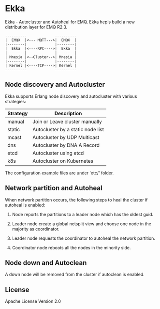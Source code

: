 
# Ekka

Ekka - Autocluster and Autoheal for EMQ. Ekka hepls build a new distribution layer for EMQ R2.3.

```
----------             ----------
|  EMQX  |<--- MQTT--->|  EMQX  |
|--------|             |--------|
|  Ekka  |<----RPC---->|  Ekka  |
|--------|             |--------|
| Mnesia |<--Cluster-->| Mnesia |
|--------|             |--------|
| Kernel |<----TCP---->| Kernel |
----------             ----------
```

## Node discovery and Autocluster

Ekka supports Erlang node discovery and autocluster with various strategies:

Strategy   | Description
-----------|--------------------------------------
manual     | Join or Leave cluster manually
static     | Autocluster by a static node list
mcast      | Autocluster by UDP Multicast
dns        | Autocluster by DNA A Record
etcd       | Autocluster using etcd
k8s        | Autocluster on Kubernetes

The configuration example files are under 'etc/' folder.

## Network partition and Autoheal

When network partition occurs, the following steps to heal the cluster if autoheal is enabled:

1. Node reports the partitions to a leader node which has the oldest guid.

2. Leader node create a global netsplit view and choose one node in the majority as coordinator.

3. Leader node requests the coordinator to autoheal the network partition.

4. Coordinator node reboots all the nodes in the minority side.

## Node down and Autoclean

A down node will be removed from the cluster if autoclean is enabled.

## License

Apache License Version 2.0

